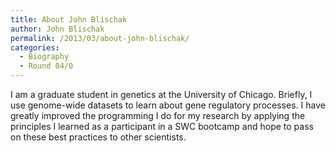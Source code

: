 ```yaml
---
title: About John Blischak
author: John Blischak
permalink: /2013/03/about-john-blischak/
categories:
  - Biography
  - Round 04/0
---
```

I am a graduate student in genetics at the University of Chicago. Briefly, I use genome-wide datasets to learn about gene regulatory processes. I have greatly improved the programming I do for my research by applying the principles I learned as a participant in a SWC bootcamp and hope to pass on these best practices to other scientists.
